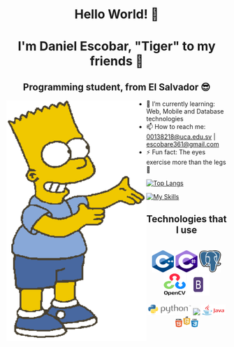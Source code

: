 <h1 align="center">Hello World! 👋</h1>
<h1 align="center">I'm Daniel Escobar, "Tiger" to my friends 🐯</h1> 
<h2 align="center">Programming student, from El Salvador 😎</h2>



<img align="left" width="320" height="550" src="./img/bart.gif">



- 🌱 I’m currently learning: Web, Mobile and Database technologies
- 📫 How to reach me: 00138218@uca.edu.sv | escobare361@gmail.com
- ⚡ Fun fact: The eyes exercise more than the legs 👀 

[![Top Langs](https://github-readme-stats.vercel.app/api/top-langs/?username=Dan920-Dev&layout=compact&theme=vue-dark)](https://github.com/Dan920-Dev/github-readme-stats)


[![My Skills](https://skillicons.dev/icons?i=c++,c#,js)](https://skillicons.dev)

<h2 align="center">Technologies that I use</h2>
<br>
<div align="center"><img width="50" height="50" src="./img/c++.png">       <img width="50" height="50" src="./img/sharp.png">       <img width="50" height="50" src="./img/postgres.png">       <img width="50" height="50" src="./img/opncv.png">       <img width="50" height="50" src="./img/boost.png"> </div>
<br>
<div align="center"><img width="100px" height="25px" src="./img/py.png">     <img width="100px" heigth="25px" src="https://brm.io/matter-js/img/matter-js.svg">      <img width="55px" height="25px" src="./img/java.png">     <img width="55px" height="25px" src="./img/webTT.jpeg"></div>


